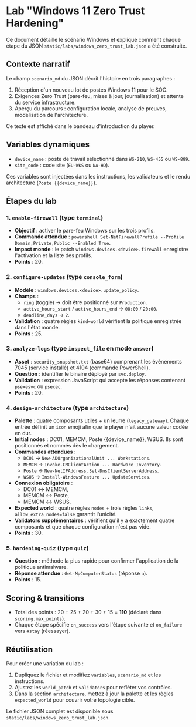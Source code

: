 # Lab "Windows 11 Zero Trust Hardening"

Ce document détaille le scénario Windows et explique comment chaque étape du JSON `static/labs/windows_zero_trust_lab.json` a été construite.

## Contexte narratif

Le champ `scenario_md` du JSON décrit l'histoire en trois paragraphes :

1. Réception d'un nouveau lot de postes Windows 11 pour le SOC.
2. Exigences Zero Trust (pare-feu, mises à jour, journalisation) et attente du service infrastructure.
3. Aperçu du parcours : configuration locale, analyse de preuves, modélisation de l'architecture.

Ce texte est affiché dans le bandeau d'introduction du player.

## Variables dynamiques

- `device_name` : poste de travail sélectionné dans `WS-210`, `WS-455` ou `WS-889`.
- `site_code` : code site (`EU-WKS` ou `NA-HQ`).

Ces variables sont injectées dans les instructions, les validateurs et le rendu architecture (`Poste {{device_name}}`).

## Étapes du lab

### 1. `enable-firewall` (type `terminal`)

- **Objectif** : activer le pare-feu Windows sur les trois profils.
- **Commande attendue** : `powershell Set-NetFirewallProfile --Profile Domain,Private,Public --Enabled True`.
- **Impact monde** : le patch `windows.devices.<device>.firewall` enregistre l'activation et la liste des profils.
- **Points** : 20.

### 2. `configure-updates` (type `console_form`)

- **Modèle** : `windows.devices.<device>.update_policy`.
- **Champs** :
  - `ring` (toggle) → doit être positionné sur `Production`.
  - `active_hours_start` / `active_hours_end` → `08:00` / `20:00`.
  - `deadline_days` → `2`.
- **Validation** : quatre règles `kind=world` vérifient la politique enregistrée dans l'état monde.
- **Points** : 25.

### 3. `analyze-logs` (type `inspect_file` en mode `answer`)

- **Asset** : `security_snapshot.txt` (base64) comprenant les événements 7045 (service installé) et 4104 (commande PowerShell).
- **Question** : identifier le binaire déployé par `svc.deploy`.
- **Validation** : expression JavaScript qui accepte les réponses contenant `psexesvc` ou `psexec`.
- **Points** : 20.

### 4. `design-architecture` (type `architecture`)

- **Palette** : quatre composants utiles + un leurre (`legacy_gateway`). Chaque entrée définit un `icon` emoji afin que le player n'ait aucune valeur codée en dur.
- **Initial nodes** : DC01, MEMCM, Poste {{device_name}}, WSUS. Ils sont positionnés et nommés dès le chargement.
- **Commandes attendues** :
  - `DC01` → `New-ADOrganizationalUnit ... Workstations`.
  - `MEMCM` → `Invoke-CMClientAction ... Hardware Inventory`.
  - `Poste` → `New-NetIPAddress`, `Set-DnsClientServerAddress`.
  - `WSUS` → `Install-WindowsFeature ... UpdateServices`.
- **Connexion obligatoire** :
  - DC01 ↔ MEMCM,
  - MEMCM ↔ Poste,
  - MEMCM ↔ WSUS.
- **Expected world** : quatre règles `nodes` + trois règles `links`, `allow_extra_nodes=false` garantit l'unicité.
- **Validators supplémentaires** : vérifient qu'il y a exactement quatre composants et que chaque configuration n'est pas vide.
- **Points** : 30.

### 5. `hardening-quiz` (type `quiz`)

- **Question** : méthode la plus rapide pour confirmer l'application de la politique antimalware.
- **Réponse attendue** : `Get-MpComputerStatus` (réponse `a`).
- **Points** : 15.

## Scoring & transitions

- Total des points : 20 + 25 + 20 + 30 + 15 = **110** (déclaré dans `scoring.max_points`).
- Chaque étape spécifie `on_success` vers l'étape suivante et `on_failure` vers `#stay` (réessayer).

## Réutilisation

Pour créer une variation du lab :

1. Dupliquez le fichier et modifiez `variables`, `scenario_md` et les instructions.
2. Ajustez les `world_patch` et `validators` pour refléter vos contrôles.
3. Dans la section `architecture`, mettez à jour la palette et les règles `expected_world` pour couvrir votre topologie cible.

Le fichier JSON complet est disponible sous `static/labs/windows_zero_trust_lab.json`.
